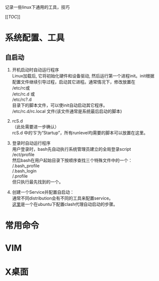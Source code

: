 记录一些linux下通用的工具，技巧

[[_TOC_]]

# 系统配置、工具

## 自启动

1. 开机启动时自动运行程序  
Linux加载后, 它将初始化硬件和设备驱动, 然后运行第一个进程init。init根据配置文件继续引导过程，启动其它进程。通常情况下，修改放置在  
/etc/rc或  
/etc/rc.d 或  
/etc/rc?.d  
目录下的脚本文件，可以使init自动启动其它程序。  
/etc/rc.d/rc.local 文件(该文件通常是系统最后启动的脚本)

2. rcS.d  
（此处需要进一步确认）  
rcS.d 中的‘S’为“Startup”，所有runlevel均需要的脚本可以放置在这里。

3. 登录时自动运行程序  
用户登录时，bash先自动执行系统管理员建立的全局登录script  
/ect/profile  
然后bash在用户起始目录下按顺序查找三个特殊文件中的一个：  
/.bash_profile  
/.bash_login  
/.profile  
但只执行最先找到的一个。

4. 创建一个Service并配置自启动：  
通常不同distribution会有不同的工具来配置service。  
[这里](../ubuntu/clash.md)是一个在ubuntu下配置clash代理自动启动的步骤。

# 常用命令

# VIM

# X桌面
